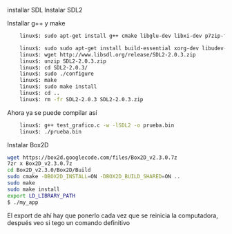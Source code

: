 installar SDL
Instalar SDL2

Installar g++ y make

```bash    
    linux$: sudo apt-get install g++ cmake libglu-dev libxi-dev p7zip-full
```



```bash
    linux$: sudo sudo apt-get install build-essential xorg-dev libudev-dev libts-dev libgl1-mesa-dev libglu1-mesa-dev libasound2-dev libpulse-dev libopenal-dev libogg-dev libvorbis-dev libaudiofile-dev libpng12-dev libfreetype6-dev libusb-dev libdbus-1-dev zlib1g-dev libdirectfb-dev 
    linux$: wget http://www.libsdl.org/release/SDL2-2.0.3.zip
	linux$: unzip SDL2-2.0.3.zip
	linux$: cd SDL2-2.0.3/
	linux$: sudo ./configure 
	linux$: make
	linux$: sudo make install
	linux$: cd ..
	linux$: rm -fr SDL2-2.0.3 SDL2-2.0.3.zip 
```


Ahora ya se puede compilar así

```bash    
	linux$: g++ test_grafico.c -w -lSDL2 -o prueba.bin
	linux$: ./prueba.bin
```


Instalar Box2D

```bash
wget https://box2d.googlecode.com/files/Box2D_v2.3.0.7z
7zr x Box2D_v2.3.0.7z 
cd Box2D_v2.3.0/Box2D/Build
sudo cmake -DBOX2D_INSTALL=ON -DBOX2D_BUILD_SHARED=ON ..
sudo make
sudo make install
export LD_LIBRARY_PATH
$ ./my_app
```

El export de ahí hay que ponerlo cada vez que se reinicia la computadora, después veo si tego un comando definitivo